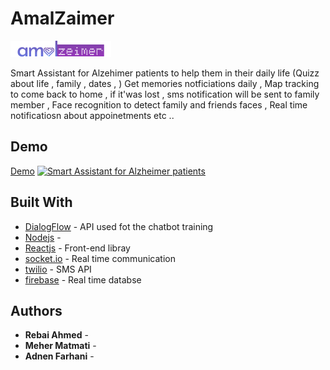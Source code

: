 # AmalZaimer


![](https://github.com/Rebaiahmed/AmalZaimer/blob/master/public/images/logo.png)

Smart Assistant for Alzehimer patients to help them in their daily life (Quizz about life , family , dates , )
Get memories notficiations daily , Map tracking to come back to home , if it'was lost , sms notification will be sent to family member , Face recognition to detect family and friends faces , Real time notificatiosn about appoinetments etc ..





## Demo 

[Demo](https://www.youtube.com/watch?v=abluc9FK8KE "Demo")
[![Smart Assistant for Alzheimer patients](http://i3.ytimg.com/vi/abluc9FK8KE/hqdefault.jpg)](https://www.youtube.com/watch?v=abluc9FK8KE "")



## Built With

* [DialogFlow](https://dialogflow.com/) - API used fot the chatbot training 
* [Nodejs](https://nodejs.org/en/) - 
* [Reactjs](https://reactjs.org/) - Front-end libray 
* [socket.io](https://socket.io/) - Real time communication
* [twilio](https://www.twilio.com/docs/usage/api) - SMS API
* [firebase](https://firebase.google.com) - Real time databse

 

## Authors

* **Rebai Ahmed** - 
* **Meher Matmati** - 
* **Adnen Farhani** - 





